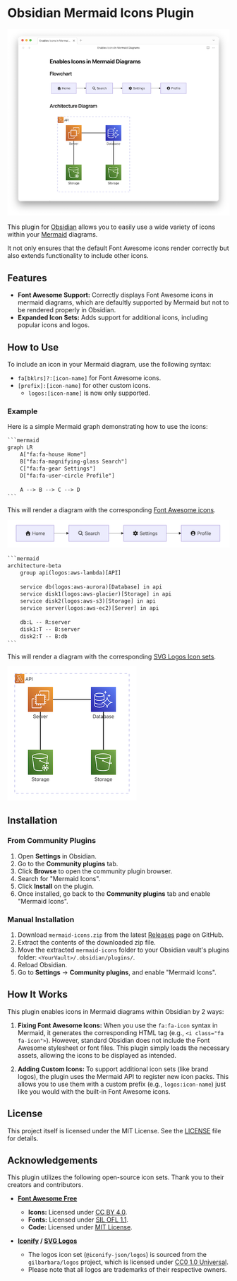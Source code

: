# Obsidian Mermaid Icons Plugin

![An example diagrams](./images/example_diagrams.png)

This plugin for [Obsidian](https://obsidian.md) allows you to easily use a wide variety of icons within your [Mermaid](https://mermaid-js.github.io/mermaid/#/) diagrams.

It not only ensures that the default Font Awesome icons render correctly but also extends functionality to include other icons.

## Features

- **Font Awesome Support:** Correctly displays Font Awesome icons in mermaid diagrams, which are defaultly supported by Mermaid but not to be rendered properly in Obsidian.
- **Expanded Icon Sets:** Adds support for additional icons, including popular icons and logos.

## How to Use

To include an icon in your Mermaid diagram, use the following syntax:

- `fa[bklrs]?:[icon-name]` for Font Awesome icons.
- `[prefix]:[icon-name]` for other custom icons.
  - `logos:[icon-name]` is now only supported.

### Example

Here is a simple Mermaid graph demonstrating how to use the icons:

````
```mermaid
graph LR
    A["fa:fa-house Home"]
    B["fa:fa-magnifying-glass Search"]
    C["fa:fa-gear Settings"]
    D["fa:fa-user-circle Profile"]

    A --> B --> C --> D
```
````

This will render a diagram with the corresponding [Font Awesome icons](https://fontawesome.com/icons).

![An example flowchart diagrams](./images/example_diagrams_flowchart.png)


````
```mermaid
architecture-beta
    group api(logos:aws-lambda)[API]

    service db(logos:aws-aurora)[Database] in api
    service disk1(logos:aws-glacier)[Storage] in api
    service disk2(logos:aws-s3)[Storage] in api
    service server(logos:aws-ec2)[Server] in api

    db:L -- R:server
    disk1:T -- B:server
    disk2:T -- B:db
```
````

This will render a diagram with the corresponding [SVG Logos Icon sets](https://icon-sets.iconify.design/logos/).

![An example architecture diagrams](./images/example_diagrams_architecture.png)

## Installation

### From Community Plugins

1.  Open **Settings** in Obsidian.
2.  Go to the **Community plugins** tab.
3.  Click **Browse** to open the community plugin browser.
4.  Search for "Mermaid Icons".
5.  Click **Install** on the plugin.
6.  Once installed, go back to the **Community plugins** tab and enable "Mermaid Icons".

### Manual Installation

1.  Download `mermaid-icons.zip` from the latest [Releases](https://github.com/toshs/obsidian-mermaid-icons/releases) page on GitHub.
2.  Extract the contents of the downloaded zip file.
3.  Move the extracted `mermaid-icons` folder to your Obsidian vault's plugins folder: `<YourVault>/.obsidian/plugins/`.
4.  Reload Obsidian.
5.  Go to **Settings** -> **Community plugins**, and enable "Mermaid Icons".

## How It Works

This plugin enables icons in Mermaid diagrams within Obsidian by 2 ways:

1.  **Fixing Font Awesome Icons:** When you use the `fa:fa-icon` syntax in Mermaid, it generates the corresponding HTML tag (e.g., `<i class="fa fa-icon">`). However, standard Obsidian does not include the Font Awesome stylesheet or font files. This plugin simply loads the necessary assets, allowing the icons to be displayed as intended.

2.  **Adding Custom Icons:** To support additional icon sets (like brand logos), the plugin uses the Mermaid API to register new icon packs. This allows you to use them with a custom prefix (e.g., `logos:icon-name`) just like you would with the built-in Font Awesome icons.

## License

This project itself is licensed under the MIT License. See the [LICENSE](LICENSE) file for details.

## Acknowledgements

This plugin utilizes the following open-source icon sets. Thank you to their creators and contributors.

- **[Font Awesome Free](https://fontawesome.com/)**

  - **Icons:** Licensed under [CC BY 4.0](https://creativecommons.org/licenses/by/4.0/).
  - **Fonts:** Licensed under [SIL OFL 1.1](https://scripts.sil.org/OFL).
  - **Code:** Licensed under [MIT License](https://opensource.org/licenses/MIT).

- **[Iconify](https://iconify.design/) / [SVG Logos](https://github.com/gilbarbara/logos)**
  - The logos icon set (`@iconify-json/logos`) is sourced from the `gilbarbara/logos` project, which is licensed under [CC0 1.0 Universal](https://creativecommons.org/publicdomain/zero/1.0/).
  - Please note that all logos are trademarks of their respective owners.
